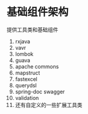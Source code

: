 # 基础组件架构

提供工具类和基础组件

1. rxjava
2. vavr
3. lombok
4. guava
5. apache commons
6. mapstruct
7. fastexcel
8. querydsl
9. spring-doc swagger
10. validation
11. 还有自定义的一些扩展工具类
